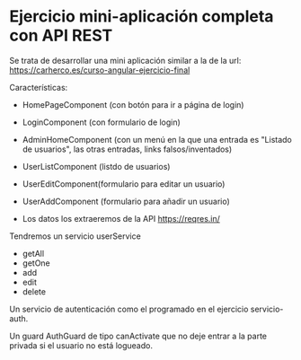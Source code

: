 # Ejercicio mini-aplicación completa con API REST

Se trata de desarrollar una mini aplicación similar a la de la url: https://carherco.es/curso-angular-ejercicio-final

Características:

- HomePageComponent (con botón para ir a página de login)
- LoginComponent (con formulario de login)
- AdminHomeComponent (con un menú en la que una entrada es "Listado de usuarios", las otras entradas, links falsos/inventados)
- UserListComponent (listdo de usuarios)
- UserEditComponent(formulario para editar un usuario)
- UserAddComponent (formulario para añadir un usuario)

- Los datos los extraeremos de la API https://reqres.in/

Tendremos un servicio userService

- getAll
- getOne
- add
- edit
- delete

Un servicio de autenticación como el programado en el ejercicio servicio-auth.

Un guard AuthGuard de tipo canActivate que no deje entrar a la parte privada si el usuario no está logueado.
